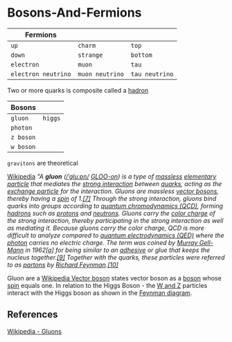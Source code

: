 # Bosons-And-Fermions


| Fermions            |                 |                |
| ------------------- | --------------- | -------------- |
| `up`                | `charm`         | `top`          |
| `down`              | `strange`       | `bottom`       |
| `electron`          | `muon`          | `tau`          |
| `electron neutrino` | `muon neutrino` | `tau neutrino` |
Two or more quarks is composite called a [hadron](https://en.wikipedia.org/wiki/Hadron "Hadron")

| Bosons    |         |
| --------- | ------- |
| `gluon`   | `higgs` |
| `photon`  |         |
| `z boson` |         |
| `w boson` |         |
`gravitons` are theoretical

[Wikipedia](https://en.wikipedia.org/wiki/Gluon) *"A **gluon** ([/ˈɡluːɒn/](https://en.wikipedia.org/wiki/Help:IPA/English "Help:IPA/English") [_GLOO-on_](https://en.wikipedia.org/wiki/Help:Pronunciation_respelling_key "Help:Pronunciation respelling key")) is a type of [massless](https://en.wikipedia.org/wiki/Massless_particle "Massless particle") [elementary particle](https://en.wikipedia.org/wiki/Elementary_particle "Elementary particle") that mediates the [strong interaction](https://en.wikipedia.org/wiki/Strong_interaction "Strong interaction") between [quarks](https://en.wikipedia.org/wiki/Quark "Quark"), acting as the [exchange particle](https://en.wikipedia.org/wiki/Exchange_particle "Exchange particle") for the interaction. Gluons are massless [vector bosons](https://en.wikipedia.org/wiki/Vector_boson "Vector boson"), thereby having a [spin](https://en.wikipedia.org/wiki/Spin_\(physics\) "Spin (physics)") of 1.[[7]](https://en.wikipedia.org/wiki/Gluon#cite_note-7) Through the strong interaction, gluons bind quarks into groups according to [quantum chromodynamics (QCD)](https://en.wikipedia.org/wiki/Quantum_chromodynamics "Quantum chromodynamics"), forming [hadrons](https://en.wikipedia.org/wiki/Hadron "Hadron") such as [protons](https://en.wikipedia.org/wiki/Proton "Proton") and [neutrons](https://en.wikipedia.org/wiki/Neutron "Neutron"). Gluons carry the [color charge](https://en.wikipedia.org/wiki/Color_charge "Color charge") of the strong interaction, thereby participating in the strong interaction as well as mediating it. Because gluons carry the color charge, QCD is more difficult to analyze compared to [quantum electrodynamics (QED)](https://en.wikipedia.org/wiki/Quantum_electrodynamics "Quantum electrodynamics") where the [photon](https://en.wikipedia.org/wiki/Photon "Photon") carries no electric charge. The term was coined by [Murray Gell-Mann](https://en.wikipedia.org/wiki/Murray_Gell-Mann "Murray Gell-Mann") in 1962[[a]](https://en.wikipedia.org/wiki/Gluon#cite_note-9) for being similar to an [adhesive](https://en.wikipedia.org/wiki/Adhesive "Adhesive") or glue that keeps the nucleus together.[[9]](https://en.wikipedia.org/wiki/Gluon#cite_note-10) Together with the quarks, these particles were referred to as [partons](https://en.wikipedia.org/wiki/Parton_\(particle_physics\) "Parton (particle physics)") by [Richard Feynman](https://en.wikipedia.org/wiki/Richard_Feynman "Richard Feynman").[[10]](https://en.wikipedia.org/wiki/Gluon#cite_note-11)*

Gluon are a [Wikipedia Vector boson](https://en.wikipedia.org/wiki/Vector_boson) states vector boson as a [boson](https://en.wikipedia.org/wiki/Boson "Boson") whose [spin](https://en.wikipedia.org/wiki/Spin_\(physics\) "Spin (physics)") equals one. In relation to the Higgs Boson - the [W and Z](https://en.wikipedia.org/wiki/W_and_Z_bosons "W and Z bosons") particles interact with the Higgs boson as shown in the [Feynman diagram](https://en.wikipedia.org/wiki/Feynman_diagram).


## References

[Wikipedia - Gluons](https://en.wikipedia.org/wiki/Gluon) 